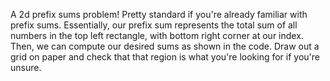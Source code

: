 A 2d prefix sums problem! Pretty standard if you're already familiar with prefix sums. Essentially, our prefix sum represents the total sum of all numbers in the top left rectangle, with bottom right corner at our index. Then, we can compute our desired sums as shown in the code. Draw out a grid on paper and check that that region is what you're looking for if you're unsure.
